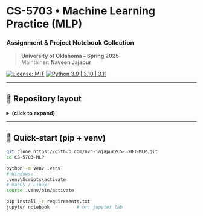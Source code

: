 # CS-5703 • Machine Learning Practice (MLP)
### Assignment & Project Notebook Collection

> **University of Oklahoma – Spring 2025**  
> Maintainer: **Naveen Jajapur**

[![License: MIT](https://img.shields.io/badge/License-MIT-blue.svg)](LICENSE)
[![Python 3.9 | 3.10 | 3.11](https://img.shields.io/badge/python-3.9%20%7C%203.10%20%7C%203.11-blue.svg)](https://www.python.org/)

---

## 📂 Repository layout

<details>
<summary><strong>(click to expand)</strong></summary>

~~~text
.
├── hwA_linear_regression.ipynb
├── hwB_logistic_classification.ipynb
├── hwC_neural_nets.ipynb
├── hwD_unsupervised_clustering.ipynb
├── hwE_feature_engineering.ipynb
├── hwF_model_interpretation.ipynb
├── hwG_holistic_cv_grid_search.ipynb
├── helpers/                        # Re-usable Python utilities
├── data/                           # Tiny, public sample data sets
├── requirements.txt                # pip dependency list
├── environment.yml                 # Conda environment definition
└── .github/
    └── workflows/
        └── notebook-test.yml       # GitHub Actions CI workflow
~~~

</details>

---

## 🚀 Quick-start (pip + venv)

```bash
git clone https://github.com/nvn-jajapur/CS-5703-MLP.git
cd CS-5703-MLP

python -m venv .venv
# Windows:
.venv\Scripts\activate
# macOS / Linux:
source .venv/bin/activate

pip install -r requirements.txt
jupyter notebook          # or: jupyter lab

